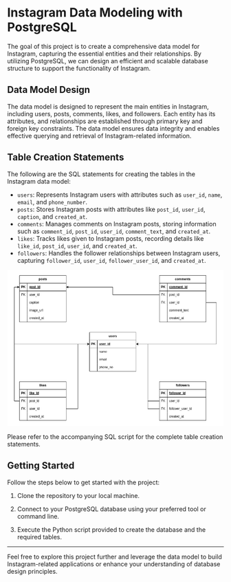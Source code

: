 # Instagram Data Modeling with PostgreSQL
The goal of this project is to create a comprehensive data model for Instagram, capturing the essential entities and their relationships. By utilizing PostgreSQL, we can design an efficient and scalable database structure to support the functionality of Instagram.

## Data Model Design
The data model is designed to represent the main entities in Instagram, including users, posts, comments, likes, and followers. Each entity has its attributes, and relationships are established through primary key and foreign key constraints. The data model ensures data integrity and enables effective querying and retrieval of Instagram-related information.

## Table Creation Statements
The following are the SQL statements for creating the tables in the Instagram data model:

- `users`: Represents Instagram users with attributes such as `user_id`, `name`, `email`, and `phone_number`.
- `posts`: Stores Instagram posts with attributes like `post_id`, `user_id`, `caption`, and `created_at`.
- `comments`: Manages comments on Instagram posts, storing information such as `comment_id`, `post_id`, `user_id`, `comment_text`, and `created_at`.
- `likes`: Tracks likes given to Instagram posts, recording details like `like_id`, `post_id`, `user_id`, and `created_at`.
- `followers`: Handles the follower relationships between Instagram users, capturing `follower_id`, `user_id`, `follower_user_id`, and `created_at`.

![](model.png)

Please refer to the accompanying SQL script for the complete table creation statements.

## Getting Started
Follow the steps below to get started with the project:

1. Clone the repository to your local machine.

2. Connect to your PostgreSQL database using your preferred tool or command line.

3. Execute the Python script provided to create the database and the required tables.

---

Feel free to explore this project further and leverage the data model to build Instagram-related applications or enhance your understanding of database design principles.
